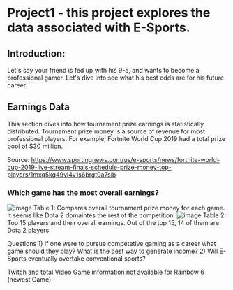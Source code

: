 # Project1 - this project explores the data associated with E-Sports.

## Introduction:
Let's say your friend is fed up with his 9-5, and wants to become a professional gamer. Let's dive into see what his best odds are for his future career.

## Earnings Data
This section dives into how tournament prize earnings is statistically distributed. Tournament prize money is a source of revenue for most professional players.  For example, Fortnite World Cup 2019 had a total prize pool of $30 million.

Source: https://www.sportingnews.com/us/e-sports/news/fortnite-world-cup-2019-live-stream-finals-schedule-prize-money-top-players/1mxq5kg49vl4v1s6brgt0a7sib

### Which game has the most overall earnings?
![image](https://github.com/liceloo/Project1_EdX/assets/90805881/52628950-4a7e-45f7-aec1-eb4e5f1163ec)
Table 1: Compares overall tournament prize money for each game. It seems like Dota 2 domaintes the rest of the competition. 
![image](https://github.com/liceloo/Project1_EdX/assets/90805881/7836b83d-e83f-4e5f-b37f-da0e43530993)
Table 2: Top 15 players and their overall earnings. Out of the top 15, 14 of them are Dota 2 players.


Questions 1) If one were to pursue competetive gaming as a career what game should they play? What is the best way to generate income?
          2) Will E-Sports eventually overtake conventional sports?
          



Twitch and total Video Game information not available for Rainbow 6 (newest Game)

